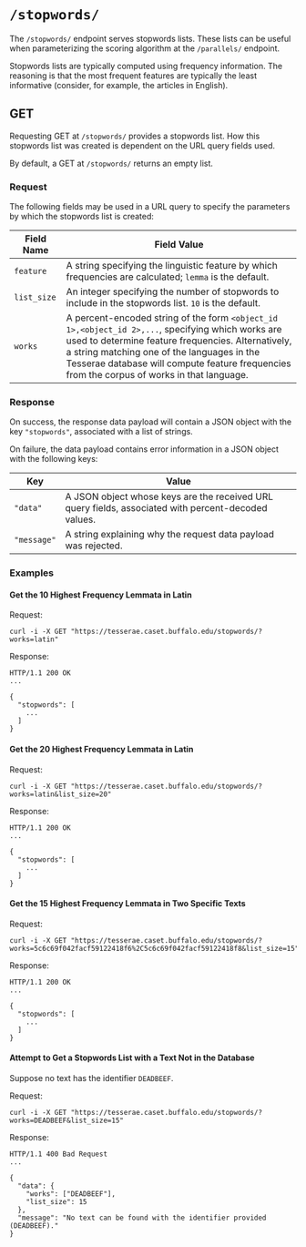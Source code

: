 # `/stopwords/`

The `/stopwords/` endpoint serves stopwords lists.  These lists can be useful when parameterizing the scoring algorithm at the `/parallels/` endpoint.

Stopwords lists are typically computed using frequency information.  The reasoning is that the most frequent features are typically the least informative (consider, for example, the articles in English).

## GET

Requesting GET at `/stopwords/` provides a stopwords list.  How this stopwords list was created is dependent on the URL query fields used.

By default, a GET at `/stopwords/` returns an empty list.

### Request

The following fields may be used in a URL query to specify the parameters by which the stopwords list is created:

|Field Name|Field Value|
|---|---|
|`feature`|A string specifying the linguistic feature by which frequencies are calculated; `lemma` is the default.|
|`list_size`|An integer specifying the number of stopwords to include in the stopwords list. `10` is the default.|
|`works`|A percent-encoded string of the form `<object_id 1>,<object_id 2>,...`, specifying which works are used to determine feature frequencies.  Alternatively, a string matching one of the languages in the Tesserae database will compute feature frequencies from the corpus of works in that language.|

### Response

On success, the response data payload will contain a JSON object with the key `"stopwords"`, associated with a list of strings.

On failure, the data payload contains error information in a JSON object with the following keys:

|Key|Value|
|---|---|
|`"data"`|A JSON object whose keys are the received URL query fields, associated with percent-decoded values.|
|`"message"`|A string explaining why the request data payload was rejected.|

### Examples

#### Get the 10 Highest Frequency Lemmata in Latin

Request:

```
curl -i -X GET "https://tesserae.caset.buffalo.edu/stopwords/?works=latin"
```

Response:

```
HTTP/1.1 200 OK
...

{ 
  "stopwords": [
    ...
  ]
}
```

#### Get the 20 Highest Frequency Lemmata in Latin

Request:

```
curl -i -X GET "https://tesserae.caset.buffalo.edu/stopwords/?works=latin&list_size=20"
```

Response:

```
HTTP/1.1 200 OK
...

{ 
  "stopwords": [
    ...
  ]
}
```

#### Get the 15 Highest Frequency Lemmata in Two Specific Texts

Request:

```
curl -i -X GET "https://tesserae.caset.buffalo.edu/stopwords/?works=5c6c69f042facf59122418f6%2C5c6c69f042facf59122418f8&list_size=15"
```

Response:

```
HTTP/1.1 200 OK
...

{ 
  "stopwords": [
    ...
  ]
}
```

#### Attempt to Get a Stopwords List with a Text Not in the Database

Suppose no text has the identifier `DEADBEEF`.

Request:

```
curl -i -X GET "https://tesserae.caset.buffalo.edu/stopwords/?works=DEADBEEF&list_size=15"
```

Response:

```
HTTP/1.1 400 Bad Request
...

{
  "data": {
    "works": ["DEADBEEF"],
    "list_size": 15
  },
  "message": "No text can be found with the identifier provided (DEADBEEF)."
}
```
